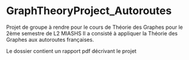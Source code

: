 # GraphTheoryProject_Autoroutes

Projet de groupe à rendre pour le cours de Théorie des Graphes pour le 2ème semestre de L2 MIASHS
Il a consisté à appliquer la Théorie des Graphes aux autoroutes françaises.

Le dossier contient un rapport pdf décrivant le projet 
